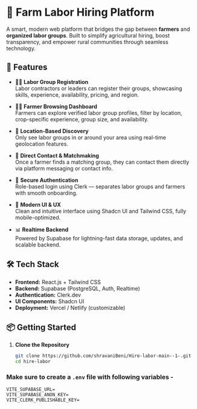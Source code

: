 # 🌾 Farm Labor Hiring Platform

A smart, modern web platform that bridges the gap between **farmers** and **organized labor groups**. Built to simplify agricultural hiring, boost transparency, and empower rural communities through seamless technology.

## 🚀 Features

- 🧑‍🌾 **Labor Group Registration**  
  Labor contractors or leaders can register their groups, showcasing skills, experience, availability, pricing, and region.

- 👨‍🌾 **Farmer Browsing Dashboard**  
  Farmers can explore verified labor group profiles, filter by location, crop-specific experience, group size, and availability.

- 📍 **Location-Based Discovery**  
  Only see labor groups in or around your area using real-time geolocation features.

- 🤝 **Direct Contact & Matchmaking**  
  Once a farmer finds a matching group, they can contact them directly via platform messaging or contact info.

- 🔐 **Secure Authentication**  
  Role-based login using Clerk — separates labor groups and farmers with smooth onboarding.

- 🧩 **Modern UI & UX**  
  Clean and intuitive interface using Shadcn UI and Tailwind CSS, fully mobile-optimized.

- 📊 **Realtime Backend**  
  Powered by Supabase for lightning-fast data storage, updates, and scalable backend.

## 🛠️ Tech Stack

- **Frontend:** React.js + Tailwind CSS
- **Backend:** Supabase (PostgreSQL, Auth, Realtime)
- **Authentication:** Clerk.dev
- **UI Components:** Shadcn UI
- **Deployment:** Vercel / Netlify (customizable)

## 📦 Getting Started

1. **Clone the Repository**
   ```bash
   git clone https://github.com/shravaniBeni/Hire-labor-main--1-.git
   cd hire-labor
   ```

### Make sure to create a `.env` file with following variables -

```
VITE_SUPABASE_URL=
VITE_SUPABASE_ANON_KEY=
VITE_CLERK_PUBLISHABLE_KEY=
```
